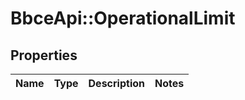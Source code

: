 # BbceApi::OperationalLimit

## Properties
Name | Type | Description | Notes
------------ | ------------- | ------------- | -------------

